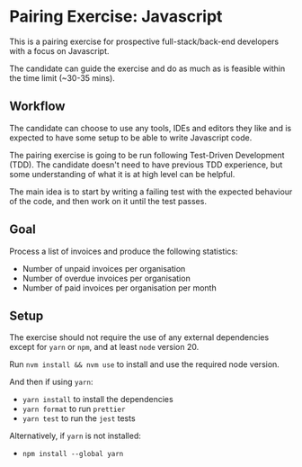 # Pairing Exercise: Javascript

This is a pairing exercise for prospective full-stack/back-end developers with a focus on Javascript.

The candidate can guide the exercise and do as much as is feasible within the time limit (~30-35 mins).

## Workflow

The candidate can choose to use any tools, IDEs and editors they like and is expected to have some setup to be able to write Javascript code.

The pairing exercise is going to be run following Test-Driven Development (TDD). The candidate doesn't need to have previous TDD experience, but some understanding of what it is at high level can be helpful.

The main idea is to start by writing a failing test with the expected behaviour of the code, and then work on it until the test passes.

## Goal

Process a list of invoices and produce the following statistics:

- Number of unpaid invoices per organisation
- Number of overdue invoices per organisation
- Number of paid invoices per organisation per month

## Setup

The exercise should not require the use of any external dependencies except for `yarn` or `npm`, and at least `node` version 20.

Run `nvm install && nvm use` to install and use the required node version.

And then if using `yarn`:

- `yarn install` to install the dependencies
- `yarn format` to run `prettier`
- `yarn test` to run the `jest` tests

Alternatively, if `yarn` is not installed:

- `npm install --global yarn`
